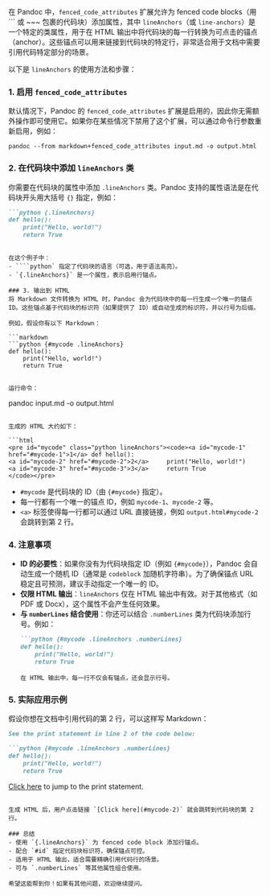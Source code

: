 在 Pandoc 中，`fenced_code_attributes` 扩展允许为 fenced code blocks（用 ``` 或 ~~~ 包裹的代码块）添加属性，其中 `lineAnchors`（或 `line-anchors`）是一个特定的类属性，用于在 HTML 输出中将代码块的每一行转换为可点击的锚点（anchor）。这些锚点可以用来链接到代码块的特定行，非常适合用于文档中需要引用代码特定部分的场景。

以下是 `lineAnchors` 的使用方法和步骤：

### 1. 启用 `fenced_code_attributes`
默认情况下，Pandoc 的 `fenced_code_attributes` 扩展是启用的，因此你无需额外操作即可使用它。如果你在某些情况下禁用了这个扩展，可以通过命令行参数重新启用，例如：
```
pandoc --from markdown+fenced_code_attributes input.md -o output.html
```

### 2. 在代码块中添加 `lineAnchors` 类
你需要在代码块的属性中添加 `.lineAnchors` 类。Pandoc 支持的属性语法是在代码块开头用大括号 `{}` 指定，例如：

```markdown
```python {.lineAnchors}
def hello():
    print("Hello, world!")
    return True
```
```

在这个例子中：
- ````python` 指定了代码块的语言（可选，用于语法高亮）。
- `{.lineAnchors}` 是一个属性，表示启用行锚点。

### 3. 输出到 HTML
将 Markdown 文件转换为 HTML 时，Pandoc 会为代码块中的每一行生成一个唯一的锚点 ID。这些锚点基于代码块的标识符（如果提供了 ID）或自动生成的标识符，并以行号为后缀。

例如，假设你有以下 Markdown：

```markdown
```python {#mycode .lineAnchors}
def hello():
    print("Hello, world!")
    return True
```
```

运行命令：
```
pandoc input.md -o output.html
```

生成的 HTML 大约如下：

```html
<pre id="mycode" class="python lineAnchors"><code><a id="mycode-1" href="#mycode-1">1</a> def hello():
<a id="mycode-2" href="#mycode-2">2</a>     print("Hello, world!")
<a id="mycode-3" href="#mycode-3">3</a>     return True
</code></pre>
```

- `#mycode` 是代码块的 ID（由 `{#mycode}` 指定）。
- 每一行都有一个唯一的锚点 ID，例如 `mycode-1`、`mycode-2` 等。
- `<a>` 标签使得每一行都可以通过 URL 直接链接，例如 `output.html#mycode-2` 会跳转到第 2 行。

### 4. 注意事项
- **ID 的必要性**：如果你没有为代码块指定 ID（例如 `{#mycode}`），Pandoc 会自动生成一个随机 ID（通常是 `codeblock` 加随机字符串）。为了确保锚点 URL 稳定且可预测，建议手动指定一个唯一的 ID。
- **仅限 HTML 输出**：`lineAnchors` 仅在 HTML 输出中有效。对于其他格式（如 PDF 或 Docx），这个属性不会产生任何效果。
- **与 `numberLines` 结合使用**：你还可以结合 `.numberLines` 类为代码块添加行号。例如：
  ```markdown
  ```python {#mycode .lineAnchors .numberLines}
  def hello():
      print("Hello, world!")
      return True
  ```
  ```
  在 HTML 输出中，每一行不仅会有锚点，还会显示行号。

### 5. 实际应用示例
假设你想在文档中引用代码的第 2 行，可以这样写 Markdown：

```markdown
See the print statement in line 2 of the code below:

```python {#mycode .lineAnchors .numberLines}
def hello():
    print("Hello, world!")
    return True
```

[Click here](#mycode-2) to jump to the print statement.
```

生成 HTML 后，用户点击链接 `[Click here](#mycode-2)` 就会跳转到代码块的第 2 行。

### 总结
- 使用 `{.lineAnchors}` 为 fenced code block 添加行锚点。
- 配合 `#id` 指定代码块标识符，确保锚点可控。
- 适用于 HTML 输出，适合需要精确引用代码行的场景。
- 可与 `.numberLines` 等其他属性组合使用。

希望这能帮到你！如果有其他问题，欢迎继续提问。
